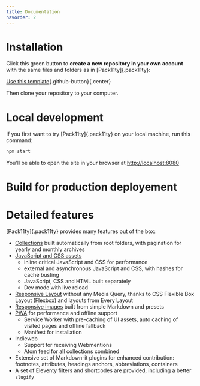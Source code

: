 ```yaml
---
title: Documentation
navorder: 2
---
```


# Installation

Click this green button to **create a new repository in your own account** with the same files and folders as in [Pack11ty]{.pack11ty}:

[Use this template](https://github.com/nhoizey/pack11ty/generate){.github-button}{.center}

Then clone your repository to your computer.

# Local development

If you first want to try [Pack11ty]{.pack11ty} on your local machine, run this command:

```bash
npm start
```

You'll be able to open the site in your browser at <http://localhost:8080>

# Build for production deployement

# Detailed features

[Pack11ty]{.pack11ty} provides many features out of the box:

- [Collections](collections/) built automatically from root folders, with pagination for yearly and monthly archives
- [JavaScript and CSS assets](assets/)
  - inline critical JavaScript and CSS for performance
  - external and asynchronous JavaScript and CSS, with hashes for cache busting
  - JavaScript, CSS and HTML built separately
  - Dev mode with live reload
- [Responsive Layout](layout/) without any Media Query, thanks to CSS Flexible Box Layout (Flexbox) and layouts from Every Layout
- [Responsive images](responsive-images/) built from simple Markdown and presets
- [PWA](pwa/) for performance and offline support
  - Service Worker with pre-caching of UI assets, auto caching of visited pages and offline fallback
  - Manifest for installation
- Indieweb
  - Support for receiving Webmentions
  - Atom feed for all collections combined
- Extensive set of Markdown-it plugins for enhanced contribution: footnotes, attributes, headings anchors, abbreviations, containers
- A set of Eleventy filters and shortcodes are provided, including a better `slugify`

```

```
